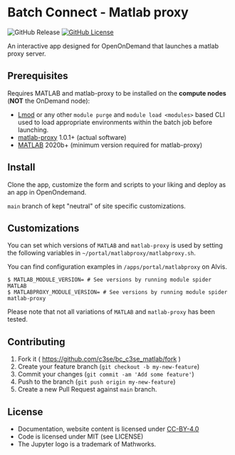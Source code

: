 # Batch Connect - Matlab proxy

![GitHub Release](https://img.shields.io/github/release/c3se/bc_c3se_matlab.svg)
[![GitHub License](https://img.shields.io/badge/license-MIT-green.svg)](https://opensource.org/licenses/MIT)

An interactive app designed for OpenOnDemand that launches a matlab proxy server.

## Prerequisites

Requires MATLAB and matlab-proxy to be installed on the **compute nodes** (**NOT** the
OnDemand node):

- [Lmod] or any other `module purge` and `module load <modules>` based
  CLI used to load appropriate environments within the batch job before
  launching.
- [matlab-proxy] 1.0.1+ (actual software)
- [MATLAB] 2020b+ (minimum version required for matlab-proxy)

[Lmod]: https://www.tacc.utexas.edu/research-development/tacc-projects/lmod
[matlab-proxy]: https://github.com/mathworks/matlab-proxy/
[MATLAB]: https://mathworks.com

## Install

Clone the app, customize the form and scripts to your liking and deploy as an app in OpenOndemand.

`main` branch of kept "neutral" of site specific customizations.

## Customizations
You can set which versions of `MATLAB` and `matlab-proxy` is used by setting
the following variables in `~/portal/matlabproxy/matlabproxy.sh`.

You can find configuration examples in `/apps/portal/matlabproxy` on Alvis.

```
$ MATLAB_MODULE_VERSION= # See versions by running module spider MATLAB
$ MATLABPROXY_MODULE_VERSION= # See versions by running module spider matlab-proxy
```

Please note that not all variations of `MATLAB` and `matlab-proxy` has been tested.


## Contributing

1. Fork it ( <https://github.com/c3se/bc_c3se_matlab/fork> )
2. Create your feature branch (`git checkout -b my-new-feature`)
3. Commit your changes (`git commit -am 'Add some feature'`)
4. Push to the branch (`git push origin my-new-feature`)
5. Create a new Pull Request against `main` branch.

## License

* Documentation, website content is licensed under
  [CC-BY-4.0](https://creativecommons.org/licenses/by/4.0/)
* Code is licensed under MIT (see LICENSE)
* The Jupyter logo is a trademark of Mathworks.
